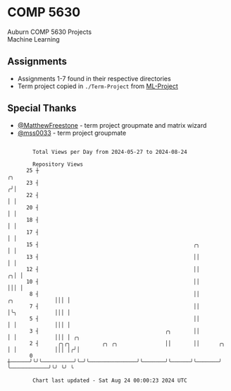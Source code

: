 # COMP 5630
Auburn COMP 5630 Projects  
Machine Learning

## Assignments
- Assignments 1-7 found in their respective directories
- Term project copied in `./Term-Project` from [ML-Project](https://github.com/wumphlett/ML-Project)

## Special Thanks
- [@MatthewFreestone](https://github.com/MatthewFreestone) - term project groupmate and matrix wizard
- [@mss0033](https://github.com/mss0033) - term project groupmate

```

        Total Views per Day from 2024-05-27 to 2024-08-24

        Repository Views
      25 ┼                                                                                    ╭╮
      23 ┤                                                                                   ╭╯│
      22 ┤                                                                                   │ │
      20 ┤                                                                                   │ │
      18 ┤                                                                                   │ │
      17 ┤                                                                                   │ │
      15 ┤                                                 ╭╮                                │ │
      13 ┤                                                 ││                                │ │
      12 ┤                                                 ││                              ╭╮│ │
      10 ┤                                                 ││                              │││ │
       8 ┤                                                 ││               ╭╮             │││ │
       7 ┤                                                 ││               │╰╮            │││ │
       5 ┤                                                 ││               │ │            │││ │
       3 ┤                                        ╭╮       ││               │ │            │││ │ ╭╮
       2 ┤      ╭╮╭╮          ╭╮ ╭╮               ││       ││      ╭╮       │ │            │││ │╭╯│
       0 ┼──────╯╰╯╰──────────╯╰─╯╰───────────────╯╰───────╯╰──────╯╰───────╯ ╰────────────╯╰╯ ╰╯ ╰

        Chart last updated - Sat Aug 24 00:00:23 2024 UTC
        
```
